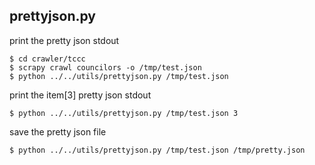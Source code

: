 
## prettyjson.py

print the pretty json stdout

```
$ cd crawler/tccc
$ scrapy crawl councilors -o /tmp/test.json
$ python ../../utils/prettyjson.py /tmp/test.json
```

print the item[3] pretty json stdout

```
$ python ../../utils/prettyjson.py /tmp/test.json 3
```

save the pretty json file

```
$ python ../../utils/prettyjson.py /tmp/test.json /tmp/pretty.json
```